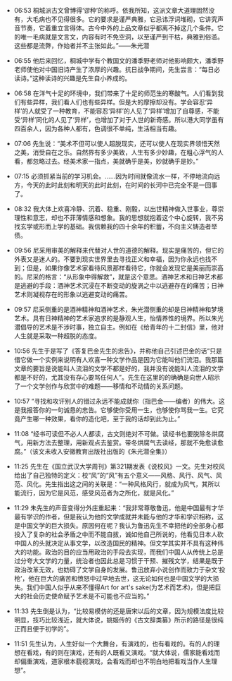 - 06:53 
	桐城派古文曾博得‘谬种’的称呼。依我所知，这派文章大道理固然没有，大毛病也不见得很多。它的要求是谨严典雅，它忌讳浮词堆砌，它讲究声音节奏，它着重立言得体。古今中外的上品文章似乎都离不掉这几个条件。它的唯一毛病就是文言文，内容有时不免空洞，以至谨严到干枯，典雅到俗滥。这些都是流弊，作始者并不主张如此。”——朱光潜
 
- 06:55 
	他后来回忆，桐城中学有个教国文的潘季野老师对他影响颇大，潘季野老师使他对中国旧诗产生了浓厚的兴趣。抗日战争期间，先生尝言：“每日必读诗。”这种读诗的兴趣是先生自小养成的。
 
- 06:58 
	在洋气十足的环境中，我们带来了十足的师范生的寒酸气。人们看到我们有些异样，我们看人们也有些异样。但是大的摩擦却没有。学会容忍‘异样’的人就受了一种教育，不能容忍‘异样’的人见了‘异样’增加了自尊感，不能受‘异样’同化的人见了‘异样’，也增加了对于人世的新奇感。所以港大同学虽有四百余人，因为各种人都有，色调很不单纯，生活相当有趣。
	
- 07:06 
	先生说：“美术不但可以使人超脱现实，还可以使人在现实界领悟天然之美，消受自在之乐。自然界有多少美致，人生有多少妙趣，在粗心浮气的人看，都忽略过去。经美术家一指点，美就确乎是美，妙就确乎是妙。”

- 07:15 
	必须抓紧当前的学习机会。……因为时间就像流水一样，不停地流向远方，今天的此时此刻和明天的此时此刻，在时间的长河中已完全不是一回事了。

- 08:32 
	我大体上欢喜冷静、沉着、稳重、刚毅，以出世精神做入世事业，尊崇理性和意志，却也不菲薄情感和想象。我的思想就抱着这个中心旋转，我不另找玄学或形而上学的基础。我信赖我的四十余年的积蓄，不向主义铸造者举债。

- 09:56 
	尼采用审美的解释来代替对人世的道德的解释。现实是痛苦的，但它的外表又是迷人的。不要到现实世界里去寻找正义和幸福，因为你永远也找不到；但是，如果你像艺术家看待风景那样看待它，你就会发现它是美丽而崇高的。尼采的格言：“从形象中得解救”，就是这个意思。酒神艺术和日神艺术都是逃避的手段：酒神艺术沉浸在不断变动的旋涡之中以逃避存在的痛苦；日神艺术则凝视存在的形象以逃避变动的痛苦。
 
- 09:57 
	尼采侧重的是酒神精神和酒神艺术，朱光潜侧重的却是日神精神和梦境艺术。具有日神精神的艺术家追求的是静观人生，怡情养性的境界。所以朱光潜倡导的艺术是不涉时事，独立自主。例如在《给青年的十二封信》里，他对人生就是采取一种超脱的态度。

- 10:56 
	先生于是写了《答复巴金先生的忠告》，并称他自己引述巴金的话“只是借它做一个实例来说明有人欢喜一种文学作品是因为它能叫他们流泪。我那篇文章的要旨是说能叫人流泪的文学不都是好的，我并没有说能叫人流泪的文学都是不好的，尤其没有存心要骂任何人”。先生在这里的的确确是向世人昭示了一个文学创作与欣赏中的难题——移情和不动情的关系问题。

- 10:57 
	“寻找和攻讦别人的错过永远不能成就你（指巴金——编者）的伟大。这是我报答你的一句诚恳的忠告。它够使你受用一生，也够使你骂我一生。它究竟产生哪一种效果，看你的造化吧，至于我的话却到此为止。”

- 11:08 
	“经书可读但不必人人都读，古文则绝对不可做。读经书也要脱除冬烘腐气，用新方法去整理，用新观点去鉴赏。带冬烘腐气去读经，那就不免愈读愈腐。”（该文未收入安徽教育出版社出版的《朱光潜全集》）

- 11:25 
	先生在《国立武汉大学周刊》第321期发表《说校风》一文。先生对校风给出了自己独特的定义：校“风”的“风”有五个意义——风格、风行、风气、风范、风化。先生指出这之间的关联是：“一种风格风行，就成为风气，其所以能流行，因为它是风范，感受风范者为之所化，就是风化。”

- 11:29 
	朱先生的声音变得分外庄重起来：“我非常尊敬鲁迅，他是中国最有才华最有学识的作者，但是我认为他的文学成就并未能与他的才华和学识相称，这是中国文学的巨大损失。原因何在呢？我认为鲁迅先生不幸把他的全部身心都投入了复杂的社会矛盾之中而不能自拔，诚如他自己所说的，他看见日本人砍中国人的头就决定从事文学，以改造国民的精神。但文学其实并不具有这种伟大的功能。政治的目的应当用政治的手段去实现，而我们中国人从传统上总是过分夸大文学的力量，统治者也因此总是习惯于干预、摧残文学，结果是既于政治改革无效，也妨碍了文学自身的发展。鲁迅放弃小说创作而致力于杂文‘投枪’，他在巨大的痛苦和愤怒中过早地去世，这无论如何也是中国文学的大损失。我们中国人似乎从来不懂得Art for art's sake(为艺术而艺术)，但是把巨大的社会历史使命赋予艺术是不可能也不应当的。”

- 11:33 
	先生倒是认为，“比较易模仿的还是唐宋以后的文章，因为规模法度比较明显，技巧比较浅近，就大体说，姚姬传的《古文辞类纂》所示的路径是很纯正而且便于初学的”。

- 11:51 
	先生认为，人生好似一个大舞台，有演戏的，也有看戏的。有的人的理想在看戏，有的则在演戏，还有的人既看又演戏。“就大体说，儒家能看戏而却偏重演戏，道家根本藐视演戏，会看戏而却也不明白地把看戏当作人生理想”。